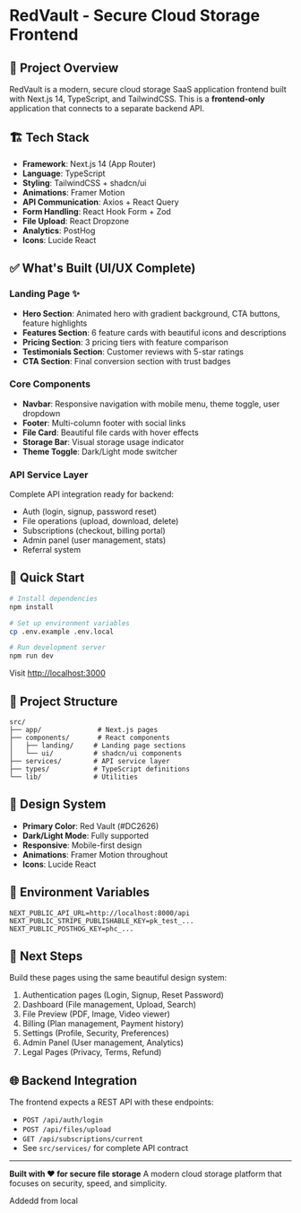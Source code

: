 # RedVault - Secure Cloud Storage Frontend

## 🎯 Project Overview

RedVault is a modern, secure cloud storage SaaS application frontend built with Next.js 14, TypeScript, and TailwindCSS. This is a **frontend-only** application that connects to a separate backend API.

## 🏗️ Tech Stack

- **Framework**: Next.js 14 (App Router)
- **Language**: TypeScript
- **Styling**: TailwindCSS + shadcn/ui
- **Animations**: Framer Motion
- **API Communication**: Axios + React Query
- **Form Handling**: React Hook Form + Zod
- **File Upload**: React Dropzone
- **Analytics**: PostHog
- **Icons**: Lucide React

## ✅ What's Built (UI/UX Complete)

### Landing Page ✨
- **Hero Section**: Animated hero with gradient background, CTA buttons, feature highlights
- **Features Section**: 6 feature cards with beautiful icons and descriptions
- **Pricing Section**: 3 pricing tiers with feature comparison
- **Testimonials Section**: Customer reviews with 5-star ratings
- **CTA Section**: Final conversion section with trust badges

### Core Components
- **Navbar**: Responsive navigation with mobile menu, theme toggle, user dropdown
- **Footer**: Multi-column footer with social links
- **File Card**: Beautiful file cards with hover effects
- **Storage Bar**: Visual storage usage indicator
- **Theme Toggle**: Dark/Light mode switcher

### API Service Layer
Complete API integration ready for backend:
- Auth (login, signup, password reset)
- File operations (upload, download, delete)
- Subscriptions (checkout, billing portal)
- Admin panel (user management, stats)
- Referral system

## 🚀 Quick Start

```bash
# Install dependencies
npm install

# Set up environment variables
cp .env.example .env.local

# Run development server
npm run dev
```

Visit [http://localhost:3000](http://localhost:3000)

## 📁 Project Structure

```
src/
├── app/              # Next.js pages
├── components/       # React components
│   ├── landing/     # Landing page sections
│   └── ui/          # shadcn/ui components
├── services/        # API service layer
├── types/           # TypeScript definitions
└── lib/             # Utilities
```

## 🎨 Design System

- **Primary Color**: Red Vault (#DC2626)
- **Dark/Light Mode**: Fully supported
- **Responsive**: Mobile-first design
- **Animations**: Framer Motion throughout
- **Icons**: Lucide React

## 🔧 Environment Variables

```env
NEXT_PUBLIC_API_URL=http://localhost:8000/api
NEXT_PUBLIC_STRIPE_PUBLISHABLE_KEY=pk_test_...
NEXT_PUBLIC_POSTHOG_KEY=phc_...
```

## 📝 Next Steps

Build these pages using the same beautiful design system:
1. Authentication pages (Login, Signup, Reset Password)
2. Dashboard (File management, Upload, Search)
3. File Preview (PDF, Image, Video viewer)
4. Billing (Plan management, Payment history)
5. Settings (Profile, Security, Preferences)
6. Admin Panel (User management, Analytics)
7. Legal Pages (Privacy, Terms, Refund)

## 🌐 Backend Integration

The frontend expects a REST API with these endpoints:
- `POST /api/auth/login`
- `POST /api/files/upload`
- `GET /api/subscriptions/current`
- See `src/services/` for complete API contract

---

**Built with ❤️ for secure file storage**
A modern cloud storage platform that focuses on security, speed, and simplicity.

Addedd from local